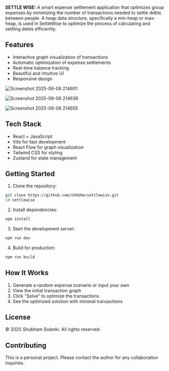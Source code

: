 **SETTLE WISE:**
A smart expense settlement application that optimizes group expenses by minimizing the number of transactions needed to settle debts between people.
A heap data structure, specifically a min-heap or max-heap, is  used in SettleWise to optimize the process of calculating and settling debts efficiently.

## Features

- Interactive graph visualization of transactions
- Automatic optimization of expense settlements
- Real-time balance tracking
- Beautiful and intuitive UI
- Responsive design
  
![Screenshot 2025-06-06 214601](https://github.com/user-attachments/assets/70d91c35-70b3-46be-8c0f-3b1456ce1ac1)

![Screenshot 2025-06-06 214636](https://github.com/user-attachments/assets/d872334e-f4b7-4a60-af27-95654dc33a20)

![Screenshot 2025-06-06 214655](https://github.com/user-attachments/assets/9678c3b1-01e4-4904-9e52-f050365ccfed)

## Tech Stack

- React + JavaScript
- Vite for fast development
- React Flow for graph visualization
- Tailwind CSS for styling
- Zustand for state management

## Getting Started

1. Clone the repository:
```bash
git clone https://github.com/shhbhm/settlewise.git
cd settlewise
```

2. Install dependencies:
```bash
npm install
```

3. Start the development server:
```bash
npm run dev
```

4. Build for production:
```bash
npm run build
```

## How It Works

1. Generate a random expense scenario or input your own
2. View the initial transaction graph
3. Click "Solve" to optimize the transactions
4. See the optimized solution with minimal transactions

## License

© 2025 Shubham Solanki. All rights reserved.

## Contributing

This is a personal project. Please contact the author for any collaboration inquiries.
